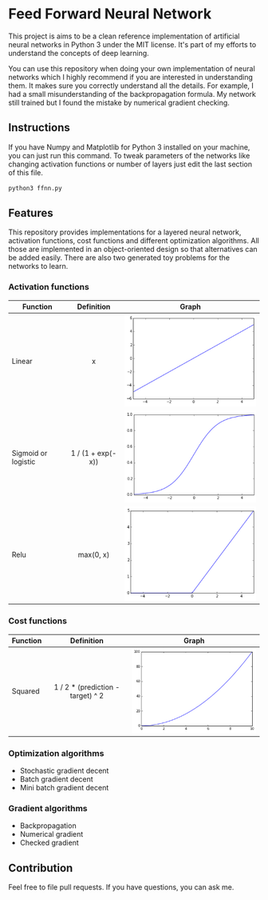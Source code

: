 Feed Forward Neural Network
===========================

This project is aims to be a clean reference implementation of artificial
neural networks in Python 3 under the MIT license. It's part of my efforts to
understand the concepts of deep learning.

You can use this repository when doing your own implementation of neural
networks which I highly recommend if you are interested in understanding them.
It makes sure you correctly understand all the details. For example, I had a
small misunderstanding of the backpropagation formula. My network still trained
but I found the mistake by numerical gradient checking.

Instructions
------------

If you have Numpy and Matplotlib for Python 3 installed on your machine, you
can just run this command. To tweak parameters of the networks like changing
activation functions or number of layers just edit the last section of this
file.

```bash
python3 ffnn.py
```

Features
--------

This repository provides implementations for a layered neural network,
activation functions, cost functions and different optimization algorithms. All
those are implemented in an object-oriented design so that alternatives can be
added easily. There are also two generated toy problems for the networks to
learn.

### Activation functions

| Function | Definition | Graph |
| -------- | :--------: | ----- |
| Linear | x | ![Linear activation](image/linear.png) |
| Sigmoid or logistic | 1 / (1 + exp(-x)) | ![Sigmoid activation](image/sigmoid.png) |
| Relu | max(0, x) | ![Relu activation](image/relu.png) |

### Cost functions

| Function | Definition | Graph |
| -------- | :--------: | ----- |
| Squared | 1 / 2 * (prediction - target) ^ 2 | ![Square cost](image/squared.png) |

### Optimization algorithms

- Stochastic gradient decent
- Batch gradient decent
- Mini batch gradient decent

### Gradient algorithms

- Backpropagation
- Numerical gradient
- Checked gradient

Contribution
------------

Feel free to file pull requests. If you have questions, you can ask me.

